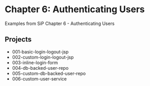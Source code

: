 # Chapter 6: Authenticating Users

Examples from SiP Chapter 6 - Authenticating Users

## Projects
* 001-basic-login-logout-jsp
* 002-custom-login-logout-jsp
* 003-inline-login-form
* 004-db-backed-user-repo
* 005-custom-db-backed-user-repo
* 006-custom-user-service
